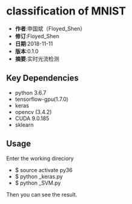 classification of MNIST
======================================

- **作者**:申国斌（Floyed_Shen）
- **修订**:Floyed_Shen
- **日期**:2018-11-11
- **版本**:0.1.0
- **摘要**:实时光流检测

Key Dependencies
-------------
- python 3.6.7
- tensorflow-gpu(1.7.0)
- keras
- opencv (3.4.2)
- CUDA 9.0.185
- sklearn

Usage
-----------------
Enter the working direciory
- $ source activate py36
- $ python _keras.py
- $ python _SVM.py

Then you can see the result.